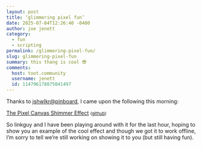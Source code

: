 ```yaml
---
layout: post
title: ‘glimmering pixel fun’
date: 2025-07-04T12:26:40 -0400
author: joe jenett
category:
  - fun
  - scripting
permalink: /glimmering-pixel-fun/
slug: glimmering-pixel-fun
summary: this thang is cool 😎
comments:
  host: toot.community
  username: jenett
  id: 114796178875041497
---
```

Thanks to <a title="source" href="https://pinboard.in/u:jshwlkr">jshwlkr@pinboard</a>, I came upon the following this morning:

<a title="The Pixel Canvas Shimmer Effect" href="https://ryanmulligan.dev/blog/pixel-canvas/">The Pixel Canvas Shimmer Effect</a> <small>(<a href="https://github.com/hexagoncircle/pixel-canvas">github</a>)</small>

So linkguy and I have been playing around with it for the last hour, hoping to show you an example of the cool effect and though we got it to work offline, I’m sorry to tell we’re still working on showing it to you (but still having fun).


<a href="https://brid.gy/publish/mastodon"></a>